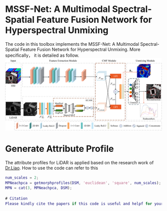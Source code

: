# MSSF-Net: A Multimodal Spectral-Spatial Feature Fusion Network  for Hyperspectral Unmixing
The code in this toolbox implements the MSSF-Net: A Multimodal Spectral-Spatial Feature Fusion Network  for Hyperspectral Unmixing.
More specifically， it is detailed as follow.
![MSSF-Net.png](MSSF-Net.png)

# Generate Attribute Profile

The attribute profiles for LiDAR is applied based on the research work of [Dr.Liao](https://telin.ugent.be/~wliao/Partial_Reconstruction/). How to use the code can refer to this
```matlab
num_scales = 2;
MPNeachpca = getmorphprofiles(DSM, 'euclidean', 'square', num_scales);
MPN = cat(3, MPNeachpca, DSM);

# Citation
Please kindly cite the papers if this code is useful and helpf for your research.
